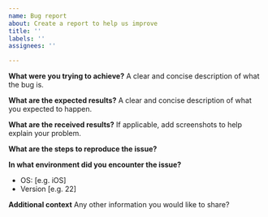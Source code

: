 ```yaml
---
name: Bug report
about: Create a report to help us improve
title: ''
labels: ''
assignees: ''

---
```


**What were you trying to achieve?**
A clear and concise description of what the bug is.

**What are the expected results?**
A clear and concise description of what you expected to happen.

**What are the received results?**
If applicable, add screenshots to help explain your problem.

**What are the steps to reproduce the issue?**

**In what environment did you encounter the issue?**
 - OS: [e.g. iOS]
 - Version [e.g. 22]

**Additional context**
Any other information you would like to share?
